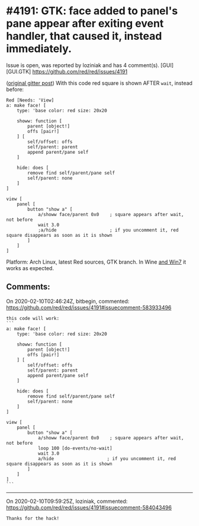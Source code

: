 
#4191: GTK: face added to panel's pane appear after exiting event handler, that caused it, instead immediately.
================================================================================
Issue is open, was reported by loziniak and has 4 comment(s).
[GUI] [GUI.GTK]
<https://github.com/red/red/issues/4191>

([original gitter post](https://gitter.im/red/help?at=5dfa2a160cb24d1d44df03aa))
With this code red square is shown AFTER `wait`, instead before:
```
Red [Needs: 'View]
a: make face! [
    type: 'base color: red size: 20x20

    showw: function [
        parent [object!]
        offs [pair!]
    ] [
        self/offset: offs
        self/parent: parent
        append parent/pane self
    ]

    hide: does [
        remove find self/parent/pane self
        self/parent: none
    ]
]

view [
    panel [
        button "show a" [
            a/showw face/parent 0x0    ; square appears after wait, not before
            wait 3.0
            ;a/hide                    ; if you uncomment it, red square disappears as soon as it is shown
        ]
    ]
]
```

Platform: Arch Linux, latest Red sources, GTK branch.
In Wine [and Win7](https://gitter.im/red/help?at=5dfa2cae8897197969ba024d) it works as expected.


Comments:
--------------------------------------------------------------------------------

On 2020-02-10T02:46:24Z, bitbegin, commented:
<https://github.com/red/red/issues/4191#issuecomment-583933496>

    this code will work:
    ```
    a: make face! [
        type: 'base color: red size: 20x20
    
        showw: function [
            parent [object!]
            offs [pair!]
        ] [
            self/offset: offs
            self/parent: parent
            append parent/pane self
        ]
    
        hide: does [
            remove find self/parent/pane self
            self/parent: none
        ]
    ]
    
    view [
        panel [
            button "show a" [
                a/showw face/parent 0x0    ; square appears after wait, not before
    			loop 100 [do-events/no-wait]
                wait 3.0
                a/hide                    ; if you uncomment it, red square disappears as soon as it is shown
            ]
        ]
    ]
    ```

--------------------------------------------------------------------------------

On 2020-02-10T09:59:25Z, loziniak, commented:
<https://github.com/red/red/issues/4191#issuecomment-584043496>

    Thanks for the hack!

